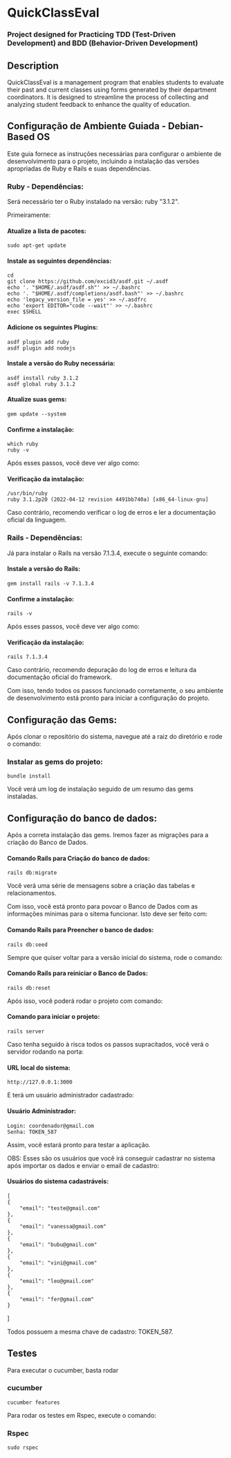 # QuickClassEval
### Project designed for Practicing TDD (Test-Driven Development) and BDD (Behavior-Driven Development)

## Description
QuickClassEval is a management program that enables students to evaluate their past and current classes using forms generated by their department coordinators. It is designed to streamline the process of collecting and analyzing student feedback to enhance the quality of education.

## Configuração de Ambiente Guiada - Debian-Based OS
Este guia fornece as instruções necessárias para configurar o ambiente de desenvolvimento para o projeto, incluindo a instalação das versões apropriadas de Ruby e Rails e suas dependências.

### Ruby - Dependências:
Será necessário ter o Ruby instalado na versão: ruby "3.1.2".

Primeiramente:
#### Atualize a lista de pacotes:
    sudo apt-get update

#### Instale as seguintes dependências:
    cd
    git clone https://github.com/excid3/asdf.git ~/.asdf
    echo '. "$HOME/.asdf/asdf.sh"' >> ~/.bashrc
    echo '. "$HOME/.asdf/completions/asdf.bash"' >> ~/.bashrc
    echo 'legacy_version_file = yes' >> ~/.asdfrc
    echo 'export EDITOR="code --wait"' >> ~/.bashrc
    exec $SHELL

#### Adicione os seguintes Plugins:
    asdf plugin add ruby
    asdf plugin add nodejs

#### Instale a versão do Ruby necessária:
    asdf install ruby 3.1.2
    asdf global ruby 3.1.2

#### Atualize suas gems:
    gem update --system

#### Confirme a instalação:
    which ruby
    ruby -v

Após esses passos, você deve ver algo como:
#### Verificação da instalação:
    /usr/bin/ruby
    ruby 3.1.2p20 (2022-04-12 revision 4491bb740a) [x86_64-linux-gnu]

Caso contrário, recomendo verificar o log de erros e ler a documentação oficial da linguagem.

### Rails - Dependências:
Já para instalar o Rails na versão 7.1.3.4, execute o seguinte comando:

#### Instale a versão do Rails:
    gem install rails -v 7.1.3.4

#### Confirme a instalação:
    rails -v

Após esses passos, você deve ver algo como:
#### Verificação da instalação:
    rails 7.1.3.4

Caso contrário, recomendo depuração do log de erros e leitura da documentação oficial do framework.

Com isso, tendo todos os passos funcionado corretamente, o seu ambiente de desenvolvimento está pronto para iniciar a configuração do projeto.

## Configuração das Gems:
Após clonar o repositório do sistema, navegue até a raiz do diretório e rode o comando:

### Instalar as gems do projeto:
    bundle install

Você verá um log de instalação seguido de um resumo das gems instaladas.

## Configuração do banco de dados:
Após a correta instalação das gems. Iremos fazer as migrações para a criação do Banco de Dados.

#### Comando Rails para Criação do banco de dados:
    rails db:migrate

Você verá uma série de mensagens sobre a criação das tabelas e relacionamentos.

Com isso, você está pronto para povoar o Banco de Dados com as informações mínimas para o sitema funcionar. Isto deve ser feito com:
#### Comando Rails para Preencher o banco de dados:
    rails db:seed

Sempre que quiser voltar para a versão inicial do sistema, rode o comando:
#### Comando Rails para reiniciar o Banco de Dados:
    rails db:reset

Após isso, você poderá rodar o projeto com comando:
#### Comando para iniciar o projeto:
    rails server

Caso tenha seguido à risca todos os passos supracitados, você verá o servidor rodando na porta:
#### URL local do sistema:    
    http://127.0.0.1:3000

E terá um usuário administrador cadastrado:
#### Usuário Administrador:
    Login: coordenador@gmail.com
    Senha: TOKEN_587

Assim, você estará pronto para testar a aplicação.

OBS: Esses são os usuários que você irá conseguir cadastrar no sistema após importar os dados e enviar o email de cadastro:
#### Usuários do sistema cadastráveis:
    [
    {
        "email": "teste@gmail.com"
    },
    {
        "email": "vanessa@gmail.com"
    },
    {
        "email": "bubu@gmail.com"
    },
    {
        "email": "vini@gmail.com"
    },
    {
        "email": "leo@gmail.com"
    },
    {
        "email": "fer@gmail.com"
    }
]

Todos possuem a mesma chave de cadastro: TOKEN_587.

## Testes
Para executar o cucumber, basta rodar
### cucumber
    cucumber features

Para rodar os testes em Rspec, execute o comando:
### Rspec
    sudo rspec
